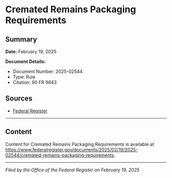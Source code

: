 # Cremated Remains Packaging Requirements

## Summary

**Date:** February 19, 2025

**Document Details:**
- Document Number: 2025-02544
- Type: Rule
- Citation: 90 FR 9843

## Sources
- [Federal Register](https://www.federalregister.gov/documents/2025/02/19/2025-02544/cremated-remains-packaging-requirements)

---

## Content

Content for Cremated Remains Packaging Requirements is available at https://www.federalregister.gov/documents/2025/02/19/2025-02544/cremated-remains-packaging-requirements.

---

*Filed by the Office of the Federal Register on February 19, 2025*
